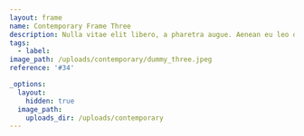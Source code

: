 ```yaml
---
layout: frame
name: Contemporary Frame Three
description: Nulla vitae elit libero, a pharetra augue. Aenean eu leo quam. Pellentesque ornare sem lacinia quam venenatis vestibulum. Duis mollis, est non commodo luctus, nisi erat porttitor ligula, eget lacinia odio sem nec elit. Aenean lacinia bibendum nulla sed consectetur. Vivamus sagittis lacus vel augue laoreet rutrum faucibus dolor auctor.
tags:
  - label:
image_path: /uploads/contemporary/dummy_three.jpeg
reference: '#34'

_options:
  layout:
    hidden: true
  image_path:
    uploads_dir: /uploads/contemporary
---
```

